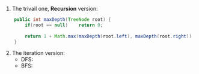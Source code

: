 1. The trivail one, **Recursion** version:
```Java
    public int maxDepth(TreeNode root) {
        if(root == null)    return 0;
        
        return 1 + Math.max(maxDepth(root.left), maxDepth(root.right));
    }
```
2. The iteration version:
   - DFS:
   - BFS:
